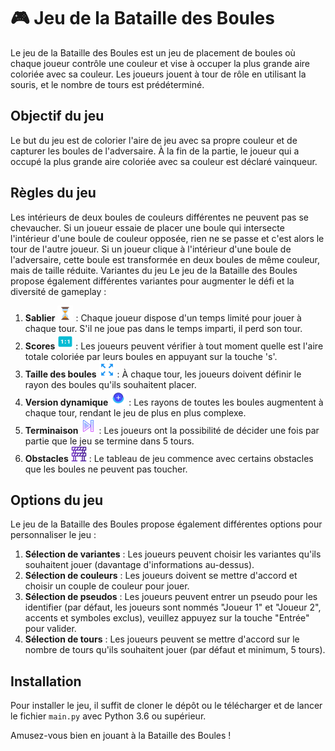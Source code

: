# 🎮 Jeu de la Bataille des Boules
Le jeu de la Bataille des Boules est un jeu de placement de boules où chaque joueur contrôle une couleur et vise à occuper la plus grande aire coloriée avec sa couleur. Les joueurs jouent à tour de rôle en utilisant la souris, et le nombre de tours est prédéterminé.

## Objectif du jeu
Le but du jeu est de colorier l'aire de jeu avec sa propre couleur et de capturer les boules de l'adversaire. À la fin de la partie, le joueur qui a occupé la plus grande aire coloriée avec sa couleur est déclaré vainqueur.

## Règles du jeu
Les intérieurs de deux boules de couleurs différentes ne peuvent pas se chevaucher. Si un joueur essaie de placer une boule qui intersecte l'intérieur d'une boule de couleur opposée, rien ne se passe et c'est alors le tour de l'autre joueur.
Si un joueur clique à l'intérieur d'une boule de l'adversaire, cette boule est transformée en deux boules de même couleur, mais de taille réduite.
Variantes du jeu
Le jeu de la Bataille des Boules propose également différentes variantes pour augmenter le défi et la diversité de gameplay :

1. **Sablier** <img src="img/hourglass.png" width="25" height="25"> : Chaque joueur dispose d'un temps limité pour jouer à chaque tour. S'il ne joue pas dans le temps imparti, il perd son tour.
2. **Scores** <img src="img/scores.png" width="25" height="25"> : Les joueurs peuvent vérifier à tout moment quelle est l'aire totale coloriée par leurs boules en appuyant sur la touche 's'.
3. **Taille des boules** <img src="img/taille-des-boules.png" width="25" height="25"> : À chaque tour, les joueurs doivent définir le rayon des boules qu'ils souhaitent placer.
4. **Version dynamique** <img src="img/dynamique.png" width="25" height="25"> : Les rayons de toutes les boules augmentent à chaque tour, rendant le jeu de plus en plus complexe.
5. **Terminaison** <img src="img/terminaison.png" width="25" height="25"> : Les joueurs ont la possibilité de décider une fois par partie que le jeu se termine dans 5 tours.
6. **Obstacles** <img src="img/obstacles.png" width="25" height="25"> : Le tableau de jeu commence avec certains obstacles que les boules ne peuvent pas toucher.

## Options du jeu
Le jeu de la Bataille des Boules propose également différentes options pour personnaliser le jeu :

1. **Sélection de variantes** : Les joueurs peuvent choisir les variantes qu'ils souhaitent jouer (davantage d'informations au-dessus).
2. **Sélection de couleurs** : Les joueurs doivent se mettre d'accord et choisir un couple de couleur pour jouer.
3. **Sélection de pseudos** : Les joueurs peuvent entrer un pseudo pour les identifier (par défaut, les joueurs sont nommés "Joueur 1" et "Joueur 2", accents et symboles exclus), veuillez appuyez sur la touche "Entrée" pour valider.
4. **Sélection de tours** : Les joueurs peuvent se mettre d'accord sur le nombre de tours qu'ils souhaitent jouer (par défaut et minimum, 5 tours).

## Installation
Pour installer le jeu, il suffit de cloner le dépôt ou le télécharger et de lancer le fichier `main.py` avec Python 3.6 ou supérieur.


Amusez-vous bien en jouant à la Bataille des Boules !

